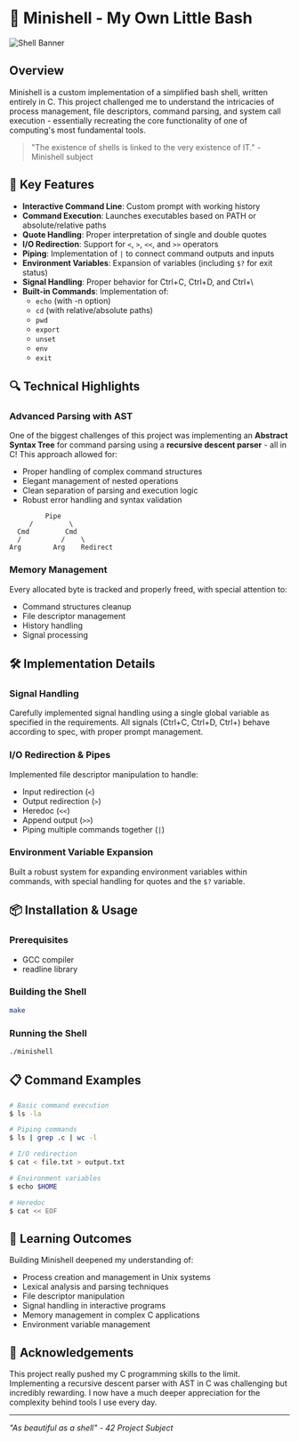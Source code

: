 # 🐚 Minishell - My Own Little Bash

![Shell Banner](https://i.imgur.com/placeholder-shell-banner.png)

## Overview

Minishell is a custom implementation of a simplified bash shell, written entirely in C. This project challenged me to understand the intricacies of process management, file descriptors, command parsing, and system call execution - essentially recreating the core functionality of one of computing's most fundamental tools.

> "The existence of shells is linked to the very existence of IT." - Minishell subject

## 🌟 Key Features

- **Interactive Command Line**: Custom prompt with working history
- **Command Execution**: Launches executables based on PATH or absolute/relative paths
- **Quote Handling**: Proper interpretation of single and double quotes
- **I/O Redirection**: Support for `<`, `>`, `<<`, and `>>` operators
- **Piping**: Implementation of `|` to connect command outputs and inputs
- **Environment Variables**: Expansion of variables (including `$?` for exit status)
- **Signal Handling**: Proper behavior for Ctrl+C, Ctrl+D, and Ctrl+\
- **Built-in Commands**: Implementation of:
  - `echo` (with -n option)
  - `cd` (with relative/absolute paths)
  - `pwd`
  - `export`
  - `unset`
  - `env`
  - `exit`

## 🔍 Technical Highlights

### Advanced Parsing with AST

One of the biggest challenges of this project was implementing an **Abstract Syntax Tree** for command parsing using a **recursive descent parser** - all in C! This approach allowed for:

- Proper handling of complex command structures
- Elegant management of nested operations
- Clean separation of parsing and execution logic
- Robust error handling and syntax validation

```
         Pipe
     /         \
  Cmd         Cmd
  /          /    \
Arg        Arg    Redirect
```

### Memory Management

Every allocated byte is tracked and properly freed, with special attention to:
- Command structures cleanup
- File descriptor management
- History handling
- Signal processing

## 🛠️ Implementation Details

### Signal Handling
Carefully implemented signal handling using a single global variable as specified in the requirements. All signals (Ctrl+C, Ctrl+D, Ctrl+\) behave according to spec, with proper prompt management.

### I/O Redirection & Pipes
Implemented file descriptor manipulation to handle:
- Input redirection (`<`)
- Output redirection (`>`)
- Heredoc (`<<`)
- Append output (`>>`)
- Piping multiple commands together (`|`)

### Environment Variable Expansion
Built a robust system for expanding environment variables within commands, with special handling for quotes and the `$?` variable.

## 📦 Installation & Usage

### Prerequisites

- GCC compiler
- readline library

### Building the Shell

```bash
make
```

### Running the Shell

```bash
./minishell
```

## 📋 Command Examples

```bash
# Basic command execution
$ ls -la

# Piping commands
$ ls | grep .c | wc -l

# I/O redirection
$ cat < file.txt > output.txt

# Environment variables
$ echo $HOME

# Heredoc
$ cat << EOF
```

## 🧠 Learning Outcomes

Building Minishell deepened my understanding of:
- Process creation and management in Unix systems
- Lexical analysis and parsing techniques
- File descriptor manipulation
- Signal handling in interactive programs
- Memory management in complex C applications
- Environment variable management

## 🙏 Acknowledgements

This project really pushed my C programming skills to the limit. Implementing a recursive descent parser with AST in C was challenging but incredibly rewarding. I now have a much deeper appreciation for the complexity behind tools I use every day.

---

*"As beautiful as a shell" - 42 Project Subject*
